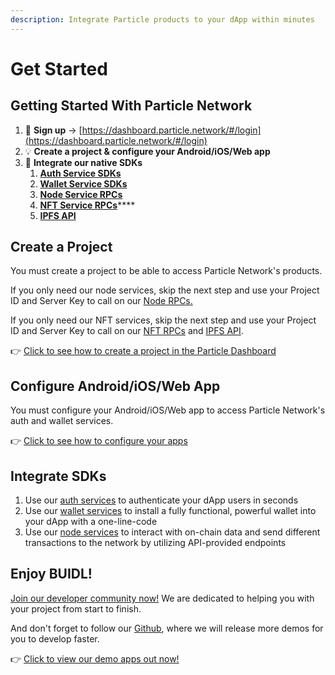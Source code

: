 ```yaml
---
description: Integrate Particle products to your dApp within minutes
---
```


# Get Started

## Getting Started With Particle Network

1. :key: **Sign up** -> [https://dashboard.particle.network/#/login](https://dashboard.particle.network/#/login)
2. :bulb: **Create a project & configure your Android/iOS/Web app**
3. :tada: **Integrate our native SDKs**
   1. [**Auth Service SDKs**](auth-service/sdks/)
   2. [**Wallet Service SDKs**](wallet-service/sdks/)
   3. [**Node Service RPCs**](broken-reference/)
   4. [**NFT Service RPCs**](broken-reference)****
   5. ****[**IPFS API**](ipfs-service.md)****

## **Create a Project**

You must create a project to be able to access Particle Network's products.

If you only need our node services, skip the next step and use your Project ID and Server Key to call on our [Node RPCs.](node-service/authentication.md)

If you only need our NFT services, skip the next step and use your Project ID and Server Key to call on our [NFT RPCs](broken-reference) and [IPFS API](ipfs-service.md).

👉 [Click to see how to create a project in the Particle Dashboard](dashboard/manage-projects.md)

## **Configure Android/iOS/Web App**

You must configure your Android/iOS/Web app to access Particle Network's auth and wallet services.

👉 [Click to see how to configure your apps](dashboard/manage-apps.md)

## Integrate SDKs

1. Use our [auth services](broken-reference) to authenticate your dApp users in seconds
2. Use our [wallet services](broken-reference) to install a fully functional, powerful wallet into your dApp with a one-line-code
3. Use our [node services](broken-reference) to interact with on-chain data and send different transactions to the network by utilizing API-provided endpoints

## **Enjoy BUIDL!**

[Join our developer community now!](https://discord.gg/2y44qr6CR2) We are dedicated to helping you with your project from start to finish.

And don't forget to follow our [Github](https://github.com/Particle-Network), where we will release more demos for you to develop faster.

👉 [Click to view our demo apps out now!](resources/demo-applications/)
